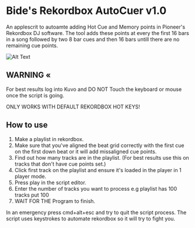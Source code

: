 # Bide's Rekordbox AutoCuer v1.0
An applescrit to autoamte adding Hot Cue and Memory points in Pioneer's Rekordbox DJ software. 
The tool adds these points at every the first 16 bars in a song followed by two 8 bar cues and then 16 bars untill there are no remaining cue points. 

![Alt Text](https://github.com/Bide-UK/Bides-Rekordbox-AutoCuer/blob/master/tutorial/Lazy%20Cue%20v1.02.gif)

## WARNING «
For best results log into Kuvo and DO NOT Touch the keyboard or mouse once the script is going. 

ONLY WORKS WITH DEFAULT REKORDBOX HOT KEYS!

## How to use
1. Make a playlist in rekordbox.
2. Make sure that you've aligned the beat grid correctly with the first cue on the first down beat or it will add missaligned cue points.
3. Find out how many tracks are in the playlist. (For best results use this on tracks that don't have cue points set.)
4. Click first track on the playlist and ensure it's loaded in the player in 1 player mode.
5. Press play in the script editor.
6. Enter the number of tracks you want to process e.g playlist has 100 tracks put 100
7. WAIT FOR THE Program to finish. 

In an emergency press cmd+alt+esc and try to quit the script process. The script uses keystrokes to automate rekordbox so it will try to fight you.
